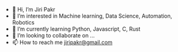- 👋 Hi, I’m Jiri Pakr
- 👀 I’m interested in Machine learning, Data Science, Automation, Robotics
- 🌱 I’m currently learning Python, Javascript, C, Rust
- 💞️ I’m looking to collaborate on ...
- 📫 How to reach me jiripakr@gmail.com
